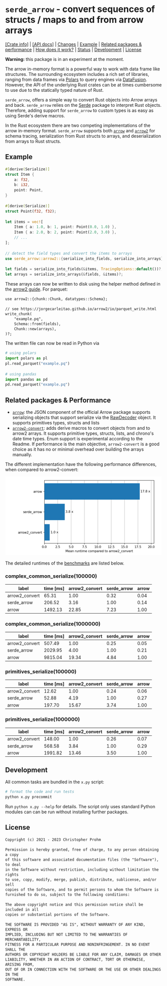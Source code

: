 # `serde_arrow` - convert sequences of structs / maps to and from arrow arrays

[[Crate info]](https://crates.io/crates/serde_arrow)
| [[API docs]](https://docs.rs/serde_arrow/latest/serde_arrow/)
| [Changes](Changes.md)
| [Example](#example)
| [Related packages & performance](#related-packages--performance)
| [How does it work?](serde_arrow/Implementation.md)
| [Status](serde_arrow/Status.md)
| [Development](#development)
| [License](#license)

**Warning:** this package is in an experiment at the moment.

The arrow in-memory format is a powerful way to work with data frame like
structures. The surrounding ecosystem includes a rich set of libraries, ranging
from data frames via [Polars][polars] to query engines via
[DataFusion][datafusion]. However, the API of the underlying Rust crates can be
at times cumbersome to use due to the statically typed nature of Rust.

`serde_arrow`, offers a simple way to convert Rust objects into Arrow arrays and
back.  `serde_arrow` relies on the [Serde](https://serde.rs) package to
interpret Rust objects. Therefore, adding support for `serde_arrow` to custom
types is as easy as using Serde's derive macros.

In the Rust ecosystem there are two competing implementations of the arrow
in-memory format. `serde_arrow` supports both [`arrow`][arrow] and
[`arrow2`][arrow2] for schema tracing, serialization from Rust structs to
arrays, and deserialization from arrays to Rust structs.

[arrow]: https://docs.rs/arrow/latest/arrow/
[arrow2]: https://docs.rs/arrow2/latest/arrow2/
[polars]: https://github.com/pola-rs/polars
[datafusion]: https://github.com/apache/arrow-datafusion/

## Example

```rust
#[derive(Serialize)]
struct Item {
    a: f32,
    b: i32,
    point: Point,
}

#[derive(Serialize)]
struct Point(f32, f32);

let items = vec![
    Item { a: 1.0, b: 1, point: Point(0.0, 1.0) },
    Item { a: 2.0, b: 2, point: Point(2.0, 3.0) },
    // ...
];

// detect the field types and convert the items to arrays
use serde_arrow::arrow2::{serialize_into_fields, serialize_into_arrays};

let fields = serialize_into_fields(&items, TracingOptions::default())?;
let arrays = serialize_into_arrays(&fields, &items)?;
```

These arrays can now be written to disk using the helper method defined in the
[arrow2 guide][arrow2-guide]. For parquet:

```rust,ignore
use arrow2::{chunk::Chunk, datatypes::Schema};

// see https://jorgecarleitao.github.io/arrow2/io/parquet_write.html
write_chunk(
    "example.pq",
    Schema::from(fields),
    Chunk::new(arrays),
)?;
```

The written file can now be read in Python via

```python
# using polars
import polars as pl
pl.read_parquet("example.pq")

# using pandas
import pandas as pd
pd.read_parquet("example.pq")
```

[arrow2-guide]: https://jorgecarleitao.github.io/arrow2

## Related packages & Performance

- [`arrow`][arrow]: the JSON component of the official Arrow package supports
   serializing objects that support serialize via the [RawDecoder][raw-decoder]
   object. It supports primitives types, structs and lists
- [`arrow2-convert`][arrow2-convert]: adds derive macros to convert objects from
  and to arrow2 arrays. It supports primitive types, structs, lists, and
  chrono's date time types. Enum support is experimental according to the
  Readme. If performance is the main objective, `arrow2-convert` is a good
  choice as it has no or minimal overhead over building the arrays manually.

[raw-decoder]: https://docs.rs/arrow-json/37.0.0/arrow_json/struct.RawDecoder.html#method.serialize
[arrow2-convert]: https://github.com/DataEngineeringLabs/arrow2-convert

The different implementation have the following performance differences, when
compared to arrow2-convert:

![Time ](timings.png)

The detailed runtimes of the [benchmarks](./serde_arrow/benches/groups/) are listed below.

<!-- start:benchmarks -->
### complex_common_serialize(100000)

| label          | time [ms] | arrow2_convert | serde_arrow | arrow |
|----------------|-----------|----------------|-------------|-------|
| arrow2_convert |     65.31 |           1.00 |        0.32 |  0.04 |
| serde_arrow    |    206.52 |           3.16 |        1.00 |  0.14 |
| arrow          |   1492.13 |          22.85 |        7.23 |  1.00 |

### complex_common_serialize(1000000)

| label          | time [ms] | arrow2_convert | serde_arrow | arrow |
|----------------|-----------|----------------|-------------|-------|
| arrow2_convert |    507.49 |           1.00 |        0.25 |  0.05 |
| serde_arrow    |   2029.95 |           4.00 |        1.00 |  0.21 |
| arrow          |   9815.04 |          19.34 |        4.84 |  1.00 |

### primitives_serialize(100000)

| label          | time [ms] | arrow2_convert | serde_arrow | arrow |
|----------------|-----------|----------------|-------------|-------|
| arrow2_convert |     12.62 |           1.00 |        0.24 |  0.06 |
| serde_arrow    |     52.88 |           4.19 |        1.00 |  0.27 |
| arrow          |    197.70 |          15.67 |        3.74 |  1.00 |

### primitives_serialize(1000000)

| label          | time [ms] | arrow2_convert | serde_arrow | arrow |
|----------------|-----------|----------------|-------------|-------|
| arrow2_convert |    148.00 |           1.00 |        0.26 |  0.07 |
| serde_arrow    |    568.58 |           3.84 |        1.00 |  0.29 |
| arrow          |   1991.82 |          13.46 |        3.50 |  1.00 |

<!-- end:benchmarks -->

## Development

All common tasks are bundled in the `x.py` script:

```bash
# format the code and run tests
python x.py precommit
```

Run `python x.py --help` for details. The script only uses standard Python
modules can can be run without installing further packages.

## License

```text
Copyright (c) 2021 - 2023 Christopher Prohm

Permission is hereby granted, free of charge, to any person obtaining a copy
of this software and associated documentation files (the "Software"), to deal
in the Software without restriction, including without limitation the rights
to use, copy, modify, merge, publish, distribute, sublicense, and/or sell
copies of the Software, and to permit persons to whom the Software is
furnished to do so, subject to the following conditions:

The above copyright notice and this permission notice shall be included in all
copies or substantial portions of the Software.

THE SOFTWARE IS PROVIDED "AS IS", WITHOUT WARRANTY OF ANY KIND, EXPRESS OR
IMPLIED, INCLUDING BUT NOT LIMITED TO THE WARRANTIES OF MERCHANTABILITY,
FITNESS FOR A PARTICULAR PURPOSE AND NONINFRINGEMENT. IN NO EVENT SHALL THE
AUTHORS OR COPYRIGHT HOLDERS BE LIABLE FOR ANY CLAIM, DAMAGES OR OTHER
LIABILITY, WHETHER IN AN ACTION OF CONTRACT, TORT OR OTHERWISE, ARISING FROM,
OUT OF OR IN CONNECTION WITH THE SOFTWARE OR THE USE OR OTHER DEALINGS IN THE
SOFTWARE.
```
